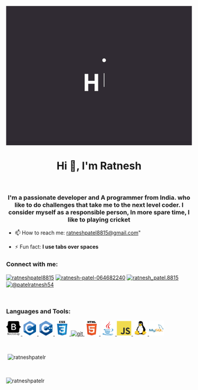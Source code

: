 
<img src="./hello.gif" alt="Coding" width="1000px" align="center">
<h1 align="center">Hi 👋, I'm Ratnesh</h1><br>
<h3 align="center">I'm a passionate developer and A programmer from India. who like to do challenges that take me to the next level coder. I consider myself as a responsible person, In more spare time, I like to playing cricket </h3>

- 📫 How to reach me: <a href="mailto">ratneshpatel8815@gmail.com"</a><br>

- ⚡ Fun fact: **I use tabs over spaces**<br>

<h3 align="left">Connect with me:</h3>
<p align="left">
<a href="https://twitter.com/ratneshpatel8815" target="blank"><img align="center" src="https://raw.githubusercontent.com/rahuldkjain/github-profile-readme-generator/master/src/images/icons/Social/twitter.svg" alt="ratneshpatel8815" height="30" width="40" /></a>
<a href="https://linkedin.com/in/ratnesh-patel-064682240" target="blank"><img align="center" src="https://raw.githubusercontent.com/rahuldkjain/github-profile-readme-generator/master/src/images/icons/Social/linked-in-alt.svg" alt="ratnesh-patel-064682240" height="30" width="40" /></a>
<a href="https://instagram.com/ratnesh_patel.8815" target="blank"><img align="center" src="https://raw.githubusercontent.com/rahuldkjain/github-profile-readme-generator/master/src/images/icons/Social/instagram.svg" alt="ratnesh_patel.8815" height="30" width="40" /></a>
<a href="https://www.hackerearth.com/@patelratnesh54" target="blank"><img align="center" src="https://raw.githubusercontent.com/rahuldkjain/github-profile-readme-generator/master/src/images/icons/Social/hackerearth.svg" alt="@patelratnesh54" height="30" width="40" /></a>
</p><br>

<h3 align="left">Languages and Tools:</h3>
<p align="left"> <a href="https://getbootstrap.com" target="_blank" rel="noreferrer"> <img src="https://raw.githubusercontent.com/devicons/devicon/master/icons/bootstrap/bootstrap-plain-wordmark.svg" alt="bootstrap" width="40" height="40"/> </a> <a href="https://www.cprogramming.com/" target="_blank" rel="noreferrer"> <img src="https://raw.githubusercontent.com/devicons/devicon/master/icons/c/c-original.svg" alt="c" width="40" height="40"/> </a> <a href="https://www.w3schools.com/cpp/" target="_blank" rel="noreferrer"> <img src="https://raw.githubusercontent.com/devicons/devicon/master/icons/cplusplus/cplusplus-original.svg" alt="cplusplus" width="40" height="40"/> </a> <a href="https://www.w3schools.com/css/" target="_blank" rel="noreferrer"> <img src="https://raw.githubusercontent.com/devicons/devicon/master/icons/css3/css3-original-wordmark.svg" alt="css3" width="40" height="40"/> </a> <a href="https://git-scm.com/" target="_blank" rel="noreferrer"> <img src="https://www.vectorlogo.zone/logos/git-scm/git-scm-icon.svg" alt="git" width="40" height="40"/> </a> <a href="https://www.w3.org/html/" target="_blank" rel="noreferrer"> <img src="https://raw.githubusercontent.com/devicons/devicon/master/icons/html5/html5-original-wordmark.svg" alt="html5" width="40" height="40"/> </a> <a href="https://www.java.com" target="_blank" rel="noreferrer"> <img src="https://raw.githubusercontent.com/devicons/devicon/master/icons/java/java-original.svg" alt="java" width="40" height="40"/> </a> <a href="https://developer.mozilla.org/en-US/docs/Web/JavaScript" target="_blank" rel="noreferrer"> <img src="https://raw.githubusercontent.com/devicons/devicon/master/icons/javascript/javascript-original.svg" alt="javascript" width="40" height="40"/> </a> <a href="https://www.linux.org/" target="_blank" rel="noreferrer"> <img src="https://raw.githubusercontent.com/devicons/devicon/master/icons/linux/linux-original.svg" alt="linux" width="40" height="40"/> </a> <a href="https://www.mysql.com/" target="_blank" rel="noreferrer"> <img src="https://raw.githubusercontent.com/devicons/devicon/master/icons/mysql/mysql-original-wordmark.svg" alt="mysql" width="40" height="40"/> </a> </p><br>

<p>&nbsp;<img align="center" src="https://github-readme-stats.vercel.app/api?username=ratneshpatelr&show_icons=true&locale=en" alt="ratneshpatelr" /></p><br>

<p><img align="center" src="https://github-readme-streak-stats.herokuapp.com/?user=ratneshpatelr&" alt="ratneshpatelr" /></p>

